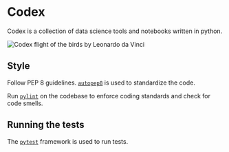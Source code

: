 # Codex

Codex is a collection of data science tools and notebooks written in python.

![Codex flight of the birds by Leonardo da Vinci](https://upload.wikimedia.org/wikipedia/commons/thumb/b/bb/Da_Vinci_codex_du_vol_des_oiseaux_Luc_Viatour.jpg/640px-Da_Vinci_codex_du_vol_des_oiseaux_Luc_Viatour.jpg)

## Style

Follow PEP 8 guidelines. [`autopep8`](https://github.com/hhatto/autopep8) is 
used to standardize the code.

Run [`pylint`](https://www.pylint.org/) on the codebase to enforce coding 
standards and check for code smells.

## Running the tests

The [`pytest`](https://docs.pytest.org/en/latest/) framework is used to run 
tests.